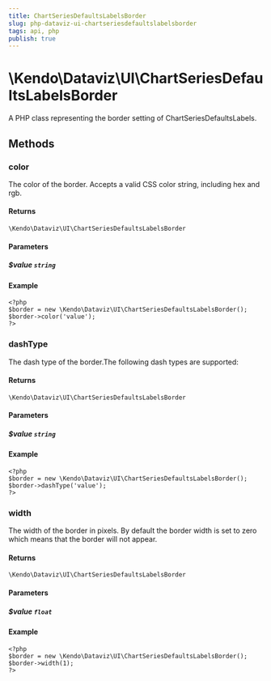 ```yaml
---
title: ChartSeriesDefaultsLabelsBorder
slug: php-dataviz-ui-chartseriesdefaultslabelsborder
tags: api, php
publish: true
---
```


# \Kendo\Dataviz\UI\ChartSeriesDefaultsLabelsBorder

A PHP class representing the border setting of ChartSeriesDefaultsLabels.


## Methods

### color
The color of the border. Accepts a valid CSS color string, including hex and rgb.

#### Returns
`\Kendo\Dataviz\UI\ChartSeriesDefaultsLabelsBorder`

#### Parameters

##### $value `string`



#### Example 
    <?php
    $border = new \Kendo\Dataviz\UI\ChartSeriesDefaultsLabelsBorder();
    $border->color('value');
    ?>

### dashType
The dash type of the border.The following dash types are supported:

#### Returns
`\Kendo\Dataviz\UI\ChartSeriesDefaultsLabelsBorder`

#### Parameters

##### $value `string`



#### Example 
    <?php
    $border = new \Kendo\Dataviz\UI\ChartSeriesDefaultsLabelsBorder();
    $border->dashType('value');
    ?>

### width
The width of the border in pixels. By default the border width is set to zero which means that the border will not appear.

#### Returns
`\Kendo\Dataviz\UI\ChartSeriesDefaultsLabelsBorder`

#### Parameters

##### $value `float`



#### Example 
    <?php
    $border = new \Kendo\Dataviz\UI\ChartSeriesDefaultsLabelsBorder();
    $border->width(1);
    ?>

 
